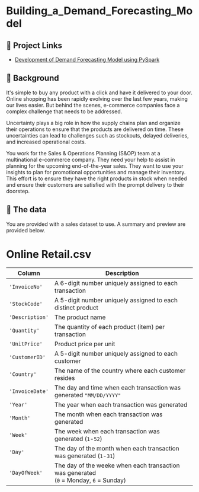 # Building_a_Demand_Forecasting_Model

## 🔗 Project Links
- [Development of Demand Forecasting Model using PySpark](notebook.ipynb)

## 📖 Background
It's simple to buy any product with a click and have it delivered to your door. Online shopping has been rapidly evolving over the last few years, making our lives easier. But behind the scenes, e-commerce companies face a complex challenge that needs to be addressed. 

Uncertainty plays a big role in how the supply chains plan and organize their operations to ensure that the products are delivered on time. These uncertainties can lead to challenges such as stockouts, delayed deliveries, and increased operational costs.

You work for the Sales & Operations Planning (S&OP) team at a multinational e-commerce company. They need your help to assist in planning for the upcoming end-of-the-year sales. They want to use your insights to plan for promotional opportunities and manage their inventory. This effort is to ensure they have the right products in stock when needed and ensure their customers are satisfied with the prompt delivery to their doorstep.

## 💾 The data
You are provided with a sales dataset to use. A summary and preview are provided below.

# Online Retail.csv

| Column     | Description              |
|------------|--------------------------|
| `'InvoiceNo'` | A 6-digit number uniquely assigned to each transaction |
| `'StockCode'` | A 5-digit number uniquely assigned to each distinct product |
| `'Description'` | The product name |
| `'Quantity'` | The quantity of each product (item) per transaction |
| `'UnitPrice'` | Product price per unit |
| `'CustomerID'` | A 5-digit number uniquely assigned to each customer |
| `'Country'` | The name of the country where each customer resides |
| `'InvoiceDate'` | The day and time when each transaction was generated `"MM/DD/YYYY"` |
| `'Year'` | The year when each transaction was generated |
| `'Month'` | The month when each transaction was generated |
| `'Week'` | The week when each transaction was generated (`1`-`52`) |
| `'Day'` | The day of the month when each transaction was generated (`1`-`31`) |
| `'DayOfWeek'` | The day of the weeke when each transaction was generated <br>(`0` = Monday, `6` = Sunday) |
